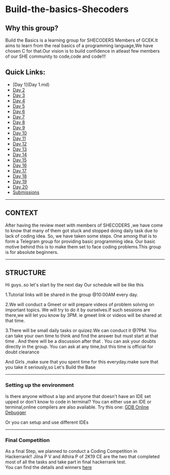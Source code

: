 # Build-the-basics-Shecoders

## Why this group?

Build  the Basics is a learning group for SHECODERS Members of GCEK.It aims to learn from the real basics of a programming language,We have chosen C for that.Our vision is to build confidence in atleast few members of our SHE community to code,code and code!!!

## Quick Links:

- [Day 1](Day 1.md)
- [Day 2](Day2.md)
- [Day 3](Day3.md)
- [Day 4](Day4.md)
- [Day 5](Day5.md)
- [Day 6](Day6.md)
- [Day 7](Day7.md)
- [Day 8](Day8.md)
- [Day 9](Day9.md)
- [Day 10](Day10.md)
- [Day 11](Day11.md)
- [Day 12](Day12.md)
- [Day 13](Day13.md)
- [Day 14](Day14.md)
- [Day 15](Day15.md)
- [Day 16](Day16.md)
- [Day 17](Day17.md)
- [Day 18](Day18.md)
- [Day 19](Day19.md)
- [Day 20](Day20.md)
- [Submissions](https://docs.google.com/spreadsheets/d/1o6jHbkZGxqTqwyl7vsrUXqefGwwFTc30JKBG4ZjhLSc/edit?usp=sharing)

----

## CONTEXT

After having the review meet with members of SHECODERS ,we have come to know that many of them got stuck and stopped doing daily task due to lack of coding idea.
So, we have taken some steps.
One among that is to form a Telegram group for providing basic programming idea.
Our basic motive behind this is to make them set to face coding problems.This group is for absolute beginners.

----
## STRUCTURE

Hi guys..so let's start by the next day
Our schedule will be like this

1.Tutorial links will be shared in the group @10:00AM every day.

2.We will conduct a Gmeet or will prepare videos of problem solving on important topics.
We will try to do it by ourselves.If such sessions are there,we will let you know by 3PM.
ie gmeet link or videos will be shared at that time.

3.There will be small daily  tasks or quizez.We can conduct it @7PM.
You can take your own time to think and find the answer but must start at that time .
And there will be a discussion after that . You can ask your doubts directly in the group.
You can ask at any time,but this time is official for doubt clearance

And Girls ,make sure that you spent time for this everyday.make sure that you take it seriously,so
Let's Build the Base

----
### Setting up the environment

Is there anyone without a lap and anyone that doesn't have an IDE set upped or don't know to code in terminal?
You can either use an IDE or terminal,online compilers are also available.
Try this one:
[GDB Online Debugger](https://www.onlinegdb.com/online_c_compiler)

Or you can setup and use different IDEs

----
### Final Competition

As a final Step, we planned to conduct a Coding Competition in Hackerrank!!
Jilna P V and Athira P of 2K19 CE are the two that completed most of all the tasks and take part in final hackerrank test.  
You can find the details and winners [here](competition.md)

